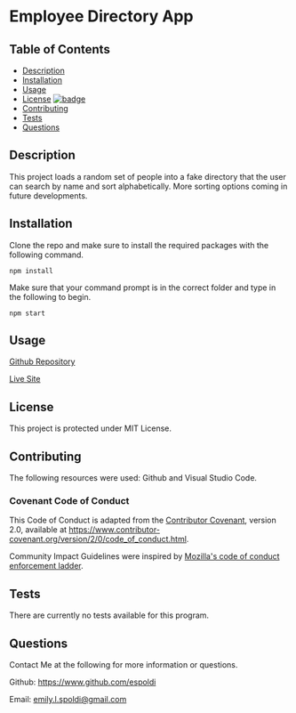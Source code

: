 # Employee Directory App

## Table of Contents

* [Description](#Description)
* [Installation](#Installation)
* [Usage](#Usage)
* [License](#License) [![badge](https://img.shields.io/badge/License-MIT-yellow.svg)](https://opensource.org/licenses/MIT)
* [Contributing](#Contributing)
* [Tests](#Tests)
* [Questions](#Questions)

## Description

This project loads a random set of people into a fake directory that the user can search by name and sort alphabetically. More sorting options coming in future developments.

## Installation

Clone the repo and make sure to install the required packages with the following command.

    npm install

Make sure that your command prompt is in the correct folder and type in the following to begin.

    npm start

## Usage

[Github Repository](https://github.com/espoldi/employee-directory)

[Live Site]()

## License

This project is protected under MIT License.

## Contributing

The following resources were used: Github and Visual Studio Code.

### Covenant Code of Conduct

This Code of Conduct is adapted from the [Contributor Covenant][homepage],
version 2.0, available at
https://www.contributor-covenant.org/version/2/0/code_of_conduct.html.

Community Impact Guidelines were inspired by [Mozilla's code of conduct
enforcement ladder](https://github.com/mozilla/diversity).

[homepage]: https://www.contributor-covenant.org

## Tests

There are currently no tests available for this program.

## Questions

Contact Me at the following for more information or questions.

Github: https://www.github.com/espoldi

Email: emily.l.spoldi@gmail.com